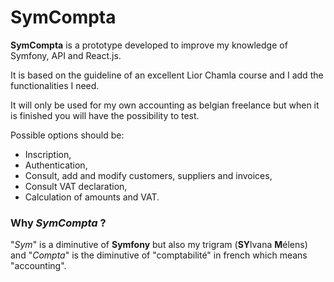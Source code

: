 # SymCompta

**SymCompta** is a prototype developed to improve my knowledge of Symfony, API and React.js.

It is based on the guideline of an excellent Lior Chamla course and I add the functionalities I need.

It will only be used for my own accounting as belgian freelance but when it is finished you will have the possibility to test.

Possible options should be:

- Inscription,
- Authentication,
- Consult, add and modify customers, suppliers and invoices,
- Consult VAT declaration,
- Calculation of amounts and VAT.

### Why _SymCompta_ ?

"_Sym_" is a diminutive of **Symfony** but also my trigram (**SY**lvana **M**élens) and "_Compta_" is the diminutive of "comptabilité" in french which means "accounting".
